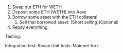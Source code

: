 1. Swap our ETH for WETH
2. Deposit some ETH (WETH) into Aave
3. Borrow some asset with the ETH collateral
    1. Sell that borrowed asset. (Short selling)(Optional)
4. Repay everything.

Testing:

Integration test: Kovan
Unit tests: Mainnet-fork